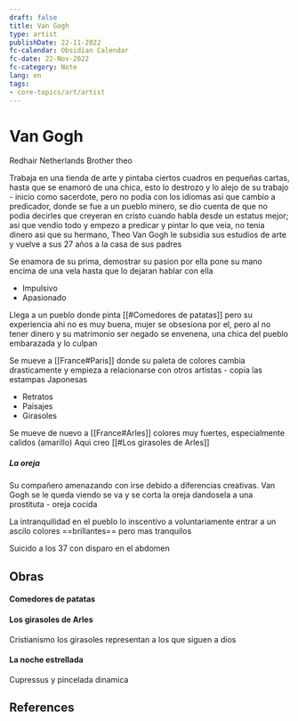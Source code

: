 ```yaml
---
draft: false
title: Van Gogh
type: artist
publishDate: 22-11-2022
fc-calendar: Obsidian Calendar
fc-date: 22-Nov-2022
fc-category: Note
lang: en
tags:
- core-topics/art/artist
---
```


# Van Gogh

Redhair 
Netherlands 
Brother theo

Trabaja en una tienda de arte y pintaba ciertos cuadros en pequeñas cartas, hasta que se enamoró de una chica, esto lo destrozo y lo alejo de su trabajo - inicio como sacerdote, pero no podia con los idiomas asi que cambio a predicador, donde se fue a un pueblo minero, se dio cuenta de que no podia decirles que creyeran en cristo cuando habla desde un estatus mejor; asi que vendio todo y empezo a predicar y pintar lo que veia, no tenia dinero asi que su hermano, Theo Van Gogh  le subsidia sus estudios de arte y vuelve a sus 27 años a la casa de sus padres

Se enamora de su prima, demostrar su pasion por ella pone su mano encima de una vela hasta que lo dejaran hablar con ella

- Impulsivo 
- Apasionado

Llega a un pueblo donde pinta [[#Comedores de patatas]] pero su experiencia ahi no es muy buena, mujer se obsesiona por el, pero al no tener dinero y su matrimonio ser negado se envenena, una chica del pueblo embarazada y lo culpan

Se mueve a [[France#Paris]] donde su paleta de colores cambia drasticamente y empieza a relacionarse con otros artistas - copia las estampas Japonesas
- Retratos
- Paisajes
- Girasoles

Se mueve de nuevo a [[France#Arles]] colores muy fuertes, especialmente calidos (amarillo) Aqui creo [[#Los girasoles de Arles]]

##### La oreja
Su compañero amenazando con irse debido a diferencias creativas. Van Gogh se le queda viendo se va y se corta la oreja dandosela a una prostituta - oreja cocida

La intranquilidad en el pueblo lo inscentivo a voluntariamente entrar a un ascilo colores ==brillantes== pero mas tranquilos

Suicido a los 37 con disparo en el abdomen


## Obras
#### Comedores de patatas

#### Los girasoles de Arles
Cristianismo los girasoles representan a los que siguen a dios

#### La noche estrellada
Cupressus y pincelada dinamica

## References
